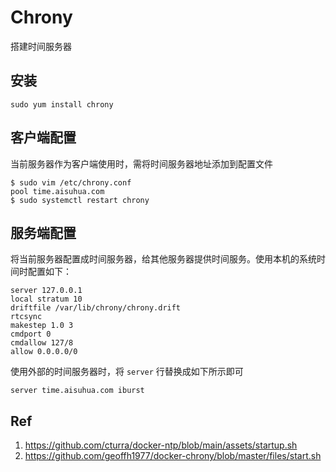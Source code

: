 # Chrony

搭建时间服务器

## 安装

```
sudo yum install chrony
```

## 客户端配置

当前服务器作为客户端使用时，需将时间服务器地址添加到配置文件

```
$ sudo vim /etc/chrony.conf
pool time.aisuhua.com
$ sudo systemctl restart chrony 
```

## 服务端配置

将当前服务器配置成时间服务器，给其他服务器提供时间服务。使用本机的系统时间时配置如下：

```
server 127.0.0.1
local stratum 10
driftfile /var/lib/chrony/chrony.drift
rtcsync
makestep 1.0 3
cmdport 0
cmdallow 127/8
allow 0.0.0.0/0
```

使用外部的时间服务器时，将 `server` 行替换成如下所示即可

```
server time.aisuhua.com iburst
```

## Ref

1. https://github.com/cturra/docker-ntp/blob/main/assets/startup.sh
2. https://github.com/geoffh1977/docker-chrony/blob/master/files/start.sh
